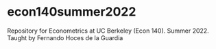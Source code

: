 # econ140summer2022
Repository for Econometrics at UC Berkeley (Econ 140). Summer 2022. Taught by Fernando Hoces de la Guardia
